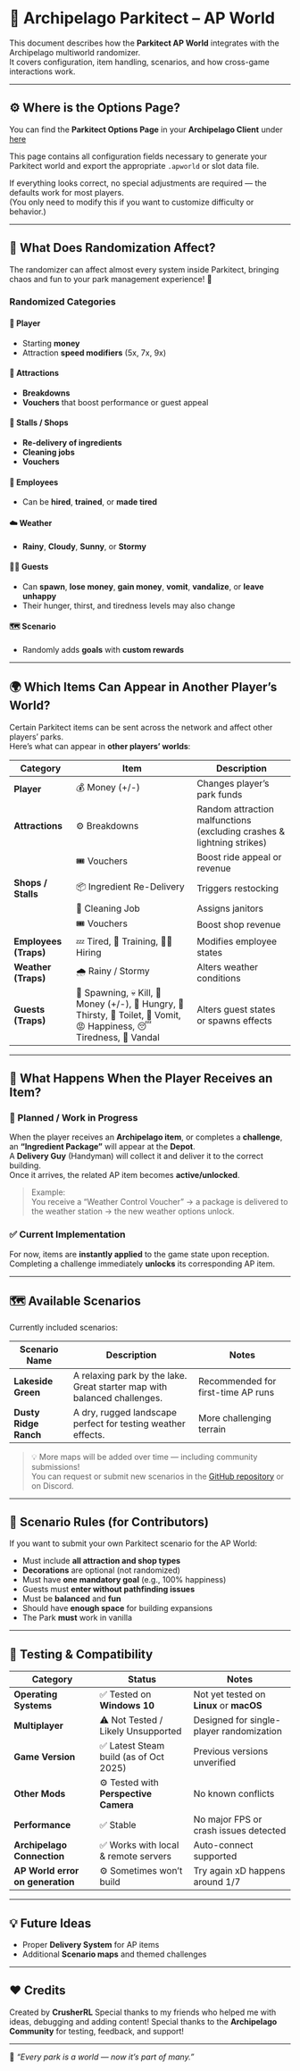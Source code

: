 # 🎢 Archipelago Parkitect – AP World

This document describes how the **Parkitect AP World** integrates with the Archipelago multiworld randomizer.  
It covers configuration, item handling, scenarios, and how cross-game interactions work.

---

## ⚙️ Where is the Options Page?

You can find the **Parkitect Options Page** in your **Archipelago Client** under [here](../player-options)

This page contains all configuration fields necessary to generate your Parkitect world and export the appropriate `.apworld` or slot data file.

If everything looks correct, no special adjustments are required — the defaults work for most players.  
(You only need to modify this if you want to customize difficulty or behavior.)

---

## 🎲 What Does Randomization Affect?

The randomizer can affect almost every system inside Parkitect, bringing chaos and fun to your park management experience! 🎡

### Randomized Categories

#### 🧍 Player
- Starting **money**
- Attraction **speed modifiers** (5x, 7x, 9x)

#### 🎢 Attractions
- **Breakdowns**
- **Vouchers** that boost performance or guest appeal

#### 🍔 Stalls / Shops
- **Re-delivery of ingredients**
- **Cleaning jobs**
- **Vouchers**

#### 👷 Employees
- Can be **hired**, **trained**, or **made tired**


#### ☁️ Weather
- **Rainy**, **Cloudy**, **Sunny**, or **Stormy**  

#### 🧍‍♂️ Guests
- Can **spawn**, **lose money**, **gain money**, **vomit**, **vandalize**, or **leave unhappy**
- Their hunger, thirst, and tiredness levels may also change

#### 🗺️ Scenario
- Randomly adds **goals** with **custom rewards**

---

## 🌍 Which Items Can Appear in Another Player’s World?

Certain Parkitect items can be sent across the network and affect other players’ parks.  
Here’s what can appear in **other players’ worlds**:

| Category | Item | Description |
|-----------|------|-------------|
| **Player** | 💰 Money (+/-) | Changes player’s park funds |
| **Attractions** | ⚙️ Breakdowns | Random attraction malfunctions (excluding crashes & lightning strikes) |
| | 🎟️ Vouchers | Boost ride appeal or revenue |
| **Shops / Stalls** | 📦 Ingredient Re-Delivery | Triggers restocking |
| | 🧹 Cleaning Job | Assigns janitors |
| | 🎟️ Vouchers | Boost shop revenue |
| **Employees (Traps)** | 💤 Tired, 🧠 Training, 🧑‍🔧 Hiring | Modifies employee states |
| **Weather (Traps)** | 🌧️ Rainy / Stormy | Alters weather conditions |
| **Guests (Traps)** | 🧍 Spawning, 💀 Kill, 💸 Money (+/-), 🍔 Hungry, 🥤 Thirsty, 🚽 Toilet, 🤢 Vomit, 😡 Happiness, 😴 Tiredness, 🧨 Vandal | Alters guest states or spawns effects |

---

## 🎁 What Happens When the Player Receives an Item?

### 🧩 Planned / Work in Progress
When the player receives an **Archipelago item**, or completes a **challenge**,  
an **“Ingredient Package”** will appear at the **Depot**.  
A **Delivery Guy** (Handyman) will collect it and deliver it to the correct building.  
Once it arrives, the related AP item becomes **active/unlocked**.

> Example:  
> You receive a “Weather Control Voucher” → a package is delivered to the weather station → the new weather options unlock.

### ✅ Current Implementation
For now, items are **instantly applied** to the game state upon reception.  
Completing a challenge immediately **unlocks** its corresponding AP item.

---

## 🗺️ Available Scenarios

Currently included scenarios:

| Scenario Name | Description | Notes |
|----------------|--------------|-------|
| **Lakeside Green** | A relaxing park by the lake. Great starter map with balanced challenges. | Recommended for first-time AP runs |
| **Dusty Ridge Ranch** | A dry, rugged landscape perfect for testing weather effects. | More challenging terrain |

> 💡 More maps will be added over time — including community submissions!  
> You can request or submit new scenarios in the [GitHub repository](https://github.com/CrusherRL/AP_Parkitect_World/issues) or on Discord.

---

## 🧭 Scenario Rules (for Contributors)

If you want to submit your own Parkitect scenario for the AP World:

- Must include **all attraction and shop types**
- **Decorations** are optional (not randomized)
- Must have **one mandatory goal** (e.g., 100% happiness)
- Guests must **enter without pathfinding issues**
- Must be **balanced** and **fun**
- Should have **enough space** for building expansions
- The Park **must** work in vanilla

---

## 🧪 Testing & Compatibility

| Category | Status | Notes |
|-----------|---------|-------|
| **Operating Systems** | ✅ Tested on **Windows 10** | Not yet tested on **Linux** or **macOS** |
| **Multiplayer** | ⚠️ Not Tested / Likely Unsupported | Designed for single-player randomization |
| **Game Version** | ✅ Latest Steam build (as of Oct 2025) | Previous versions unverified |
| **Other Mods** | ⚙️ Tested with **Perspective Camera** | No known conflicts |
| **Performance** | ✅ Stable | No major FPS or crash issues detected |
| **Archipelago Connection** | ✅ Works with local & remote servers | Auto-connect supported |
| **AP World error on generation** | ⚙️ Sometimes won’t build | Try again xD happens around 1/7 |

---

## 💡 Future Ideas

- Proper **Delivery System** for AP items  
- Additional **Scenario maps** and themed challenges  

---

## ❤️ Credits

Created by **CrusherRL**
Special thanks to my friends who helped me with ideas, debugging and adding content!
Special thanks to the **Archipelago Community** for testing, feedback, and support!

---

🧩 *“Every park is a world — now it’s part of many.”*
